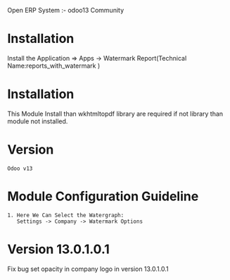 Open ERP System :- odoo13 Community

Installation 
============
Install the Application => Apps -> Watermark Report(Technical Name:reports_with_watermark	)

Installation
============
This Module Install than wkhtmltopdf library are required if not library than module not installed.

Version
========
	Odoo v13

Module Configuration Guideline
=============================

	1. Here We Can Select the Watergraph:
	   Settings -> Company -> Watermark Options
 

Version 13.0.1.0.1
=============
Fix bug set opacity in company logo in version 13.0.1.0.1